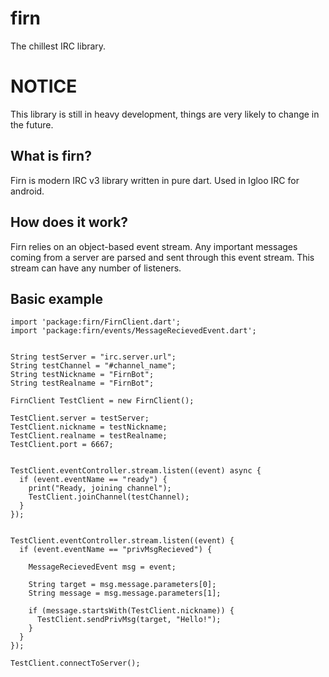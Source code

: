 # firn

The chillest IRC library.

# NOTICE
This library is still in heavy development, things are very likely to change in the future.

## What is firn?
Firn is modern IRC v3 library written in pure dart. Used in Igloo IRC for android.

## How does it work?
Firn relies on an object-based event stream. Any important messages coming from a server
are parsed and sent through this event stream. This stream can have any number of listeners.

## Basic example
```
import 'package:firn/FirnClient.dart';
import 'package:firn/events/MessageRecievedEvent.dart';


String testServer = "irc.server.url";
String testChannel = "#channel_name";
String testNickname = "FirnBot";
String testRealname = "FirnBot";

FirnClient TestClient = new FirnClient();

TestClient.server = testServer;
TestClient.nickname = testNickname;
TestClient.realname = testRealname;
TestClient.port = 6667;


TestClient.eventController.stream.listen((event) async {
  if (event.eventName == "ready") {
    print("Ready, joining channel");
    TestClient.joinChannel(testChannel);
  }
});


TestClient.eventController.stream.listen((event) {
  if (event.eventName == "privMsgRecieved") {

    MessageRecievedEvent msg = event;

    String target = msg.message.parameters[0];
    String message = msg.message.parameters[1];

    if (message.startsWith(TestClient.nickname)) {
      TestClient.sendPrivMsg(target, "Hello!");
    }
  }
});

TestClient.connectToServer();

```

